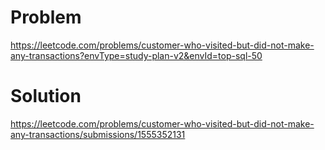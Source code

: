 # Problem
https://leetcode.com/problems/customer-who-visited-but-did-not-make-any-transactions?envType=study-plan-v2&envId=top-sql-50

# Solution
https://leetcode.com/problems/customer-who-visited-but-did-not-make-any-transactions/submissions/1555352131

